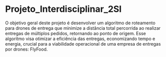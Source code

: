 # Projeto_Interdisciplinar_2SI
  O objetivo geral deste projeto é desenvolver um algoritmo de roteamento para drones de entrega que minimize a distância total percorrida ao realizar entregas de múltiplos pedidos, retornando ao ponto de origem. Esse algoritmo visa otimizar a eficiência das entregas, economizando tempo e energia, crucial para a viabilidade operacional de uma empresa de entregas por drones: FlyFood.
